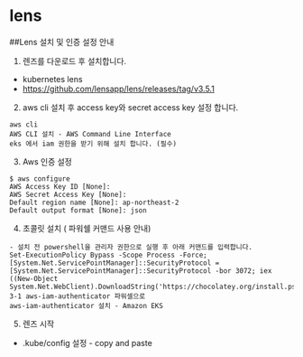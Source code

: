 # lens

##Lens 설치 및 인증 설정 안내
 
1. 렌즈를 다운로드 후 설치합니다.
- kubernetes lens
- https://github.com/lensapp/lens/releases/tag/v3.5.1
 
2. aws cli 설치 후 access key와 secret access key 설정 합니다.
```
aws cli
AWS CLI 설치 - AWS Command Line Interface
eks 에서 iam 권한을 받기 위해 설치 합니다. (필수)
```

3. Aws 인증 설정
```
$ aws configure
AWS Access Key ID [None]:
AWS Secret Access Key [None]: 
Default region name [None]: ap-northeast-2
Default output format [None]: json
```

4. 초콜릿 설치 ( 파워쉘 커맨드 사용 안내)
```
- 설치 전 powershell을 관리자 권한으로 실행 후 아래 커맨드를 입력합니다.
Set-ExecutionPolicy Bypass -Scope Process -Force; [System.Net.ServicePointManager]::SecurityProtocol = [System.Net.ServicePointManager]::SecurityProtocol -bor 3072; iex ((New-Object System.Net.WebClient).DownloadString('https://chocolatey.org/install.ps1'))
3-1 aws-iam-authenticator 파워셀으로 
aws-iam-authenticator 설치 - Amazon EKS
```

5. 렌즈 시작
- .kube/config 설정 - copy and paste
